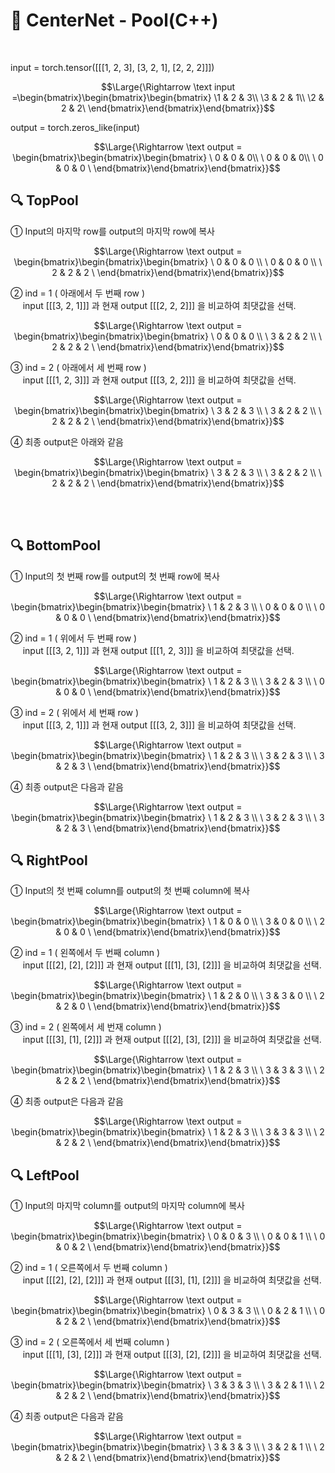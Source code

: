 # 📄 CenterNet - Pool(C++)

<br>

input = torch.tensor([[[1, 2, 3], [3, 2, 1], [2, 2, 2]]])

$$\Large{\Rightarrow \text input =\begin{bmatrix}\begin{bmatrix}\begin{bmatrix}
       \1 & 2 & 3\\
       \3 & 2 & 1\\
       \2 & 2 & 2\
      \end{bmatrix}\end{bmatrix}\end{bmatrix}}$$

output = torch.zeros_like(input)

$$\Large{\Rightarrow \text output = \begin{bmatrix}\begin{bmatrix}\begin{bmatrix}
       \ 0 & 0 & 0\\
       \ 0 & 0 & 0\\
       \ 0 & 0 & 0
     \ \end{bmatrix}\end{bmatrix}\end{bmatrix}}$$



## 🔍 TopPool

① Input의 마지막 row를 output의 마지막 row에 복사

$$\Large{\Rightarrow \text output = \begin{bmatrix}\begin{bmatrix}\begin{bmatrix}
       \ 0 & 0 & 0 \\
       \ 0 & 0 & 0 \\
       \ 2 & 2 & 2
     \ \end{bmatrix}\end{bmatrix}\end{bmatrix}}$$


② ind = 1 ( 아래에서 두 번째 row )<br>
&nbsp;&nbsp;&nbsp;&nbsp; input [[[3, 2, 1]]] 과 현재 output [[[2, 2, 2]]] 을 비교하여 최댓값을 선택.

$$\Large{\Rightarrow \text output = \begin{bmatrix}\begin{bmatrix}\begin{bmatrix}
       \ 0 & 0 & 0 \\
       \ 3 & 2 & 2 \\
       \ 2 & 2 & 2
     \ \end{bmatrix}\end{bmatrix}\end{bmatrix}}$$


③ ind = 2 ( 아래에서 세 번째 row )<br>
&nbsp;&nbsp;&nbsp;&nbsp; input [[[1, 2, 3]]] 과 현재 output [[[3, 2, 2]]] 을 비교하여 최댓값을 선택.

$$\Large{\Rightarrow \text output = \begin{bmatrix}\begin{bmatrix}\begin{bmatrix}
       \ 3 & 2 & 3 \\
       \ 3 & 2 & 2 \\
       \ 2 & 2 & 2
     \ \end{bmatrix}\end{bmatrix}\end{bmatrix}}$$

④ 최종 output은 아래와 같음

$$\Large{\Rightarrow \text output = \begin{bmatrix}\begin{bmatrix}\begin{bmatrix}
       \ 3 & 2 & 3 \\
       \ 3 & 2 & 2 \\
       \ 2 & 2 & 2
     \ \end{bmatrix}\end{bmatrix}\end{bmatrix}}$$

<br>
<br>

## 🔍 BottomPool
① Input의 첫 번째 row를 output의 첫 번째 row에 복사

$$\Large{\Rightarrow \text output = \begin{bmatrix}\begin{bmatrix}\begin{bmatrix}
       \ 1 & 2 & 3 \\
       \ 0 & 0 & 0 \\
       \ 0 & 0 & 0
     \ \end{bmatrix}\end{bmatrix}\end{bmatrix}}$$


② ind = 1 ( 위에서 두 번째 row )<br>
&nbsp;&nbsp;&nbsp;&nbsp; input [[[3, 2, 1]]] 과 현재 output [[[1, 2, 3]]] 을 비교하여 최댓값을 선택.

$$\Large{\Rightarrow \text output = \begin{bmatrix}\begin{bmatrix}\begin{bmatrix}
       \ 1 & 2 & 3 \\
       \ 3 & 2 & 3 \\
       \ 0 & 0 & 0
     \ \end{bmatrix}\end{bmatrix}\end{bmatrix}}$$


③ ind = 2 ( 위에서 세 번째 row )<br>
&nbsp;&nbsp;&nbsp;&nbsp; input [[[3, 2, 1]]] 과 현재 output [[[3, 2, 3]]] 을 비교하여 최댓값을 선택.

$$\Large{\Rightarrow \text output = \begin{bmatrix}\begin{bmatrix}\begin{bmatrix}
       \ 1 & 2 & 3 \\
       \ 3 & 2 & 3 \\
       \ 3 & 2 & 3
     \ \end{bmatrix}\end{bmatrix}\end{bmatrix}}$$

④ 최종 output은 다음과 같음

$$\Large{\Rightarrow \text output = \begin{bmatrix}\begin{bmatrix}\begin{bmatrix}
       \ 1 & 2 & 3 \\
       \ 3 & 2 & 3 \\
       \ 3 & 2 & 3
     \ \end{bmatrix}\end{bmatrix}\end{bmatrix}}$$

## 🔍 RightPool
① Input의 첫 번째 column를 output의 첫 번째 column에 복사

$$\Large{\Rightarrow \text output = \begin{bmatrix}\begin{bmatrix}\begin{bmatrix}
       \ 1 & 0 & 0 \\
       \ 3 & 0 & 0 \\
       \ 2 & 0 & 0
     \ \end{bmatrix}\end{bmatrix}\end{bmatrix}}$$


② ind = 1 ( 왼쪽에서 두 번째 column )<br>
&nbsp;&nbsp;&nbsp;&nbsp; input [[[2], [2], [2]]] 과 현재 output [[[1], [3], [2]]] 을 비교하여 최댓값을 선택.

$$\Large{\Rightarrow \text output = \begin{bmatrix}\begin{bmatrix}\begin{bmatrix}
       \ 1 & 2 & 0 \\
       \ 3 & 3 & 0 \\
       \ 2 & 2 & 0
     \ \end{bmatrix}\end{bmatrix}\end{bmatrix}}$$


③ ind = 2 ( 왼쪽에서 세 번재 column )<br>
&nbsp;&nbsp;&nbsp;&nbsp; input [[[3], [1], [2]]] 과 현재 output [[[2], [3], [2]]] 을 비교하여 최댓값을 선택.

$$\Large{\Rightarrow \text output = \begin{bmatrix}\begin{bmatrix}\begin{bmatrix}
       \ 1 & 2 & 3 \\
       \ 3 & 3 & 3 \\
       \ 2 & 2 & 2
     \ \end{bmatrix}\end{bmatrix}\end{bmatrix}}$$

④ 최종 output은 다음과 같음

$$\Large{\Rightarrow \text output = \begin{bmatrix}\begin{bmatrix}\begin{bmatrix}
       \ 1 & 2 & 3 \\
       \ 3 & 3 & 3 \\
       \ 2 & 2 & 2
     \ \end{bmatrix}\end{bmatrix}\end{bmatrix}}$$

## 🔍 LeftPool
① Input의 마지막 column를 output의 마지막 column에 복사

$$\Large{\Rightarrow \text output = \begin{bmatrix}\begin{bmatrix}\begin{bmatrix}
       \ 0 & 0 & 3 \\
       \ 0 & 0 & 1 \\
       \ 0 & 0 & 2
     \ \end{bmatrix}\end{bmatrix}\end{bmatrix}}$$


② ind = 1 ( 오른쪽에서 두 번째 column )<br>
&nbsp;&nbsp;&nbsp;&nbsp; input [[[2], [2], [2]]] 과 현재 output [[[3], [1], [2]]] 을 비교하여 최댓값을 선택.

$$\Large{\Rightarrow \text output = \begin{bmatrix}\begin{bmatrix}\begin{bmatrix}
       \ 0 & 3 & 3 \\
       \ 0 & 2 & 1 \\
       \ 0 & 2 & 2
     \ \end{bmatrix}\end{bmatrix}\end{bmatrix}}$$


③ ind = 2 ( 오른쪽에서 세 번째 column )<br>
&nbsp;&nbsp;&nbsp;&nbsp; input [[[1], [3], [2]]] 과 현재 output [[[3], [2], [2]]] 을 비교하여 최댓값을 선택.

$$\Large{\Rightarrow \text output = \begin{bmatrix}\begin{bmatrix}\begin{bmatrix}
       \ 3 & 3 & 3 \\
       \ 3 & 2 & 1 \\
       \ 2 & 2 & 2
     \ \end{bmatrix}\end{bmatrix}\end{bmatrix}}$$

④ 최종 output은 다음과 같음

$$\Large{\Rightarrow \text output = \begin{bmatrix}\begin{bmatrix}\begin{bmatrix}
       \ 3 & 3 & 3 \\
       \ 3 & 2 & 1 \\
       \ 2 & 2 & 2
     \ \end{bmatrix}\end{bmatrix}\end{bmatrix}}$$
